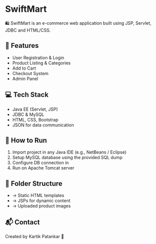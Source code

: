 # SwiftMart

🛍️ SwiftMart is an e-commerce web application built using JSP, Servlet, JDBC and HTML/CSS.

## 🚀 Features
- User Registration & Login
- Product Listing & Categories
- Add to Cart
- Checkout System
- Admin Panel

## 💻 Tech Stack
- Java EE (Servlet, JSP)
- JDBC & MySQL
- HTML, CSS, Bootstrap
- JSON for data communication

## 🧪 How to Run
1. Import project in any Java IDE (e.g., NetBeans / Eclipse)
2. Setup MySQL database using the provided SQL dump
3. Configure DB connection in 
4. Run on Apache Tomcat server

## 📂 Folder Structure
-  → Static HTML templates
-  → JSPs for dynamic content
-  → Uploaded product images

## 📬 Contact
Created by Kartik Patankar 🙌


